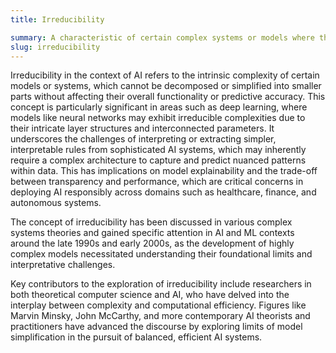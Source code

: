 ```yaml
---
title: Irreducibility

summary: A characteristic of certain complex systems or models where they cannot be simplified further without losing essential properties or predictive power.
slug: irreducibility
---
```


Irreducibility in the context of AI refers to the intrinsic complexity of certain models or systems, which cannot be decomposed or simplified into smaller parts without affecting their overall functionality or predictive accuracy. This concept is particularly significant in areas such as deep learning, where models like neural networks may exhibit irreducible complexities due to their intricate layer structures and interconnected parameters. It underscores the challenges of interpreting or extracting simpler, interpretable rules from sophisticated AI systems, which may inherently require a complex architecture to capture and predict nuanced patterns within data. This has implications on model explainability and the trade-off between transparency and performance, which are critical concerns in deploying AI responsibly across domains such as healthcare, finance, and autonomous systems.

The concept of irreducibility has been discussed in various complex systems theories and gained specific attention in AI and ML contexts around the late 1990s and early 2000s, as the development of highly complex models necessitated understanding their foundational limits and interpretative challenges.

Key contributors to the exploration of irreducibility include researchers in both theoretical computer science and AI, who have delved into the interplay between complexity and computational efficiency. Figures like Marvin Minsky, John McCarthy, and more contemporary AI theorists and practitioners have advanced the discourse by exploring limits of model simplification in the pursuit of balanced, efficient AI systems.
